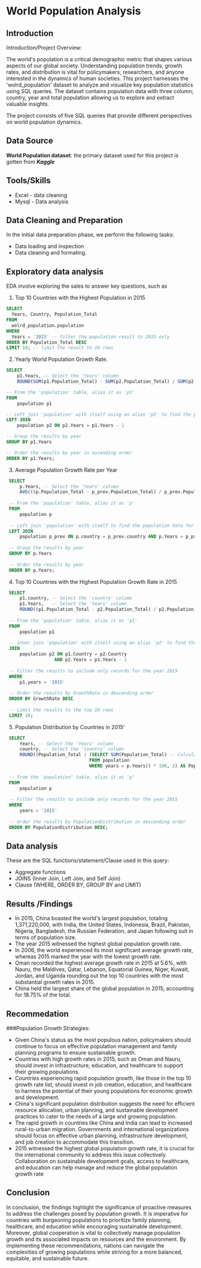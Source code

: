 # World Population Analysis 

## Introduction

Introduction/Project Overview:

The world's population is a critical demographic metric that shapes various aspects of our global society. Understanding population trends, growth rates, and distribution is vital for policymakers, researchers, and anyone interested in the dynamics of human societies. This project harnesses the 'wolrd_population' dataset to analyze and visualize key population statistics using SQL queries. The dataset contains population data with three column; country, year and total population allowing us to explore and extract valuable insights.

The project consists of five SQL queries that provide different perspectives on world population dynamics.


## Data Source
**World Population dataset**: the primary dataset used for this project is gotten from **_Kaggle_**


## Tools/Skills
 
- Excel - data cleaning
- Mysql - Data analysis


## Data Cleaning and Preparation
In the initial data preparation phase, we perform the following tasks:
- Data loading and inspection
- Data cleaning and formating.



## Exploratory data analysis

 EDA involve exploring the sales to answer key questions, such as

1. Top 10 Countries with the Highest Population in 2015
  ```SQL
SELECT 
    Years, Country, Population_Total
FROM
    wolrd_population.population
WHERE
    Years = '2015' -- filter the population result to 2015 only 
ORDER BY Population_Total DESC
LIMIT 10; -- limit the result to 10 rows
```

2. Yearly World Population Growth Rate.
```SQL
SELECT
    p1.Years, -- Select the 'Years' column
    ROUND(SUM(p1.Population_Total) - SUM(p2.Population_Total) / SUM(p2.Population_Total) * 100, 2) AS WorldGrowthRate -- Calculate the world's population growth rate and round to two decimal places

-- From the 'population' table, alias it as 'p1'
FROM
    population p1

-- Left join 'population' with itself using an alias 'p2' to find the population data for the previous year
LEFT JOIN
    population p2 ON p2.Years = p1.Years - 1 

-- Group the results by year
GROUP BY p1.Years

-- Order the results by year in ascending order
ORDER BY p1.Years;
```

   
3. Average Population Growth Rate per Year
```SQL
 SELECT
     p.Years, -- Select the 'Years' column
     AVG(((p.Population_Total - p_prev.Population_Total) / p_prev.Population_Total) * 100) AS AvgGrowthRate -- Calculate the average growth rate
 
 -- From the 'population' table, alias it as 'p'
 FROM
     population p
 
 -- Left join 'population' with itself to find the population data for the previous year
 LEFT JOIN
     population p_prev ON p.country = p_prev.country AND p.Years = p_prev.Years + 1
 
 -- Group the results by year
 GROUP BY p.Years
 
 -- Order the results by year
 ORDER BY p.Years;
 ```


4. Top 10 Countries with the Highest Population Growth Rate in 2015
```SQL
 SELECT
     p1.country, -- Select the 'country' column
     p1.Years,   -- Select the 'Years' column
     ROUND((p1.Population_Total - p2.Population_Total) / p2.Population_Total * 100, 2) AS GrowthRate -- Calculate the growth rate with two decimal places
 
 -- From the 'population' table, alias it as 'p1'
 FROM
     population p1
 
 -- inner join 'population' with itself using an alias 'p2' to find the population data for the previous year
 JOIN
     population p2 ON p1.Country = p2.Country
                  AND p2.Years = p1.Years - 1
 
 -- Filter the results to include only records for the year 2015
 WHERE
     p1.years = '2015'
 
 -- Order the results by GrowthRate in descending order
 ORDER BY GrowthRate DESC
 
 -- Limit the results to the top 10 rows
 LIMIT 10;
```
 
5. Population Distribution by Countries in 2015'
```SQL
 SELECT
     Years, -- Select the 'Years' column
     country, -- Select the 'country' column
     ROUND((Population_Total / (SELECT SUM(Population_Total) -- Calculate the population distribution with two decimal places
                               FROM population
                               WHERE years = p.Years)) * 100, 2) AS PopulationDistribution
 
 -- From the 'population' table, alias it as 'p'
 FROM
     population p
 
 -- Filter the results to include only records for the year 2015
 WHERE
     years = '2015'
 
 -- Order the results by PopulationDistribution in descending order
 ORDER BY PopulationDistribution DESC;
```



## Data analysis
  These are the SQL functions/statement/Clause used in this query:
  - Aggregate functions
  - JOINS (Inner Join, Left Join, and Self Join)
  - Clause (WHERE, ORDER BY, GROUP BY and LIMIT)


## Results /Findings
- In 2015, China boasted the world's largest population, totaling 1,371,220,000, with India, the United States, Indonesia, Brazil, Pakistan, Nigeria, Bangladesh, the Russian Federation, and Japan following suit in terms of population size.
- The year 2015 witnessed the highest global population growth rate.
- In 2006, the world experienced its most significant average growth rate, whereas 2015 marked the year with the lowest growth rate.
- Oman recorded the highest average growth rate in 2015 at 5.6%, with Nauru, the Maldives, Qatar, Lebanon, Equatorial Guinea, Niger, Kuwait, Jordan, and Uganda rounding out the top 10 countries with the most substantial growth rates in 2015.
- China held the largest share of the global population in 2015, accounting for 18.75% of the total.
  
## Recommedation

###Population Growth Strategies:

- Given China's status as the most populous nation, policymakers should continue to focus on effective population management and family planning programs to ensure sustainable growth.
- Countries with high growth rates in 2015, such as Oman and Nauru, should invest in infrastructure, education, and healthcare to support their growing populations.
- Countries experiencing rapid population growth, like those in the top 10 growth rate list, should invest in job creation, education, and healthcare to harness the potential of their young populations for economic growth and development.
- China's significant population distribution suggests the need for efficient resource allocation, urban planning, and sustainable development practices to cater to the needs of a large and growing population.
- The rapid growth in countries like China and India can lead to increased rural-to-urban migration. Governments and international organizations should focus on effective urban planning, infrastructure development, and job creation to accommodate this transition.
- 2015 witnessed the highest global population growth rate, it is crucial for the international community to address this issue collectively. Collaboration on sustainable development goals, access to healthcare, and education can help manage and reduce the global population growth rate

## Conclusion
In conclusion, the findings highlight the significance of proactive measures to address the challenges posed by population growth. It is imperative for countries with burgeoning populations to prioritize family planning, healthcare, and education while encouraging sustainable development. Moreover, global cooperation is vital to collectively manage population growth and its associated impacts on resources and the environment. By implementing these recommendations, nations can navigate the complexities of growing populations while striving for a more balanced, equitable, and sustainable future.
